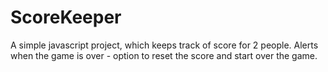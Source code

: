 # ScoreKeeper
A simple javascript project, which keeps track of score for 2 people.
Alerts when the game is over - option to reset the score and start over the game.
